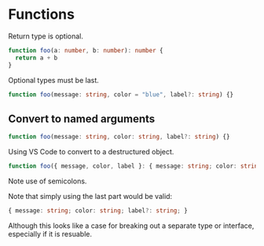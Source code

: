 
# Functions

Return type is optional.

```typescript
function foo(a: number, b: number): number {
  return a + b
}
```


Optional types must be last.

```typescript
function foo(message: string, color = "blue", label?: string) {}
```

## Convert to named arguments

```typescript
function foo(message: string, color: string, label?: string) {}
```

Using VS Code to convert to a destructured object.

```typescript
function foo({ message, color, label }: { message: string; color: string; label?: string; })
```

Note use of semicolons.

Note that simply using the last part would be valid:

```typescript
{ message: string; color: string; label?: string; }
```

Although this looks like a case for breaking out a separate type or interface, especially if it is resuable.
